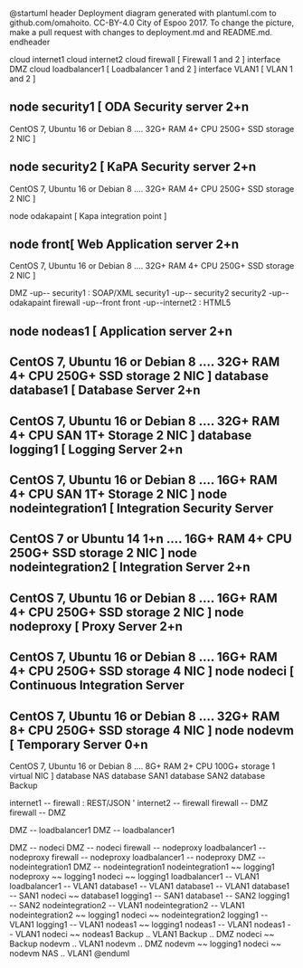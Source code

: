 @startuml
header
Deployment diagram generated with plantuml.com to github.com/omahoito. CC-BY-4.0 City of Espoo 2017. To change the picture, make a pull request with changes to deployment.md and README.md.
endheader

cloud internet1
cloud internet2
cloud firewall [
Firewall 1 and 2
]
interface DMZ
cloud loadbalancer1 [
Loadbalancer 1 and 2
]
interface VLAN1 [
VLAN 1 and 2
]



node security1 [
ODA Security server
2+n
----
CentOS 7, Ubuntu 16 or Debian 8
....
32G+ RAM
4+ CPU
250G+ SSD storage
2 NIC
]

node security2 [
KaPA Security server
2+n
----
CentOS 7, Ubuntu 16 or Debian 8
....
32G+ RAM
4+ CPU
250G+ SSD storage
2 NIC
]

node odakapaint [
Kapa integration point
]

node front[
Web Application server
2+n
----
CentOS 7, Ubuntu 16 or Debian 8
....
32G+ RAM
4+ CPU
250G+ SSD storage
2 NIC
]


DMZ -up-- security1 : SOAP/XML
security1 -up-- security2
security2 -up-- odakapaint
firewall -up--front
front -up--internet2 : HTML5



node nodeas1 [
Application server
2+n
----
CentOS 7, Ubuntu 16 or Debian 8
....
32G+ RAM
4+ CPU
250G+ SSD storage
2 NIC
]
database database1 [
Database Server
2+n
----
CentOS 7, Ubuntu 16 or Debian 8
....
32G+ RAM
4+ CPU
SAN 1T+ Storage
2 NIC
]
database logging1 [
Logging Server
2+n
----
CentOS 7, Ubuntu 16 or Debian 8
....
16G+ RAM
4+ CPU
SAN 1T+ Storage
2 NIC
]
node nodeintegration1 [
Integration Security Server
----
CentOS 7 or Ubuntu 14
1+n
....
16G+ RAM
4+ CPU
250G+ SSD storage
2 NIC
]
node nodeintegration2 [
Integration Server
2+n
----
CentOS 7, Ubuntu 16 or Debian 8
....
16G+ RAM
4+ CPU
250G+ SSD storage
2 NIC
]
node nodeproxy [
Proxy Server
2+n
----
CentOS 7, Ubuntu 16 or Debian 8
....
16G+ RAM
4+ CPU
250G+ SSD storage
4 NIC
]
node nodeci [
Continuous Integration Server
----
CentOS 7, Ubuntu 16 or Debian 8
....
32G+ RAM
8+ CPU
250G+ SSD storage
4 NIC
]
node nodevm [
Temporary Server
0+n
----
CentOS 7, Ubuntu 16 or Debian 8
....
8G+ RAM
2+ CPU
100G+ storage
1 virtual NIC
]
database NAS
database SAN1
database SAN2
database Backup

internet1 -- firewall : REST/JSON
' internet2 -- firewall
firewall -- DMZ
firewall -- DMZ



DMZ -- loadbalancer1
DMZ -- loadbalancer1


DMZ -- nodeci
DMZ -- nodeci
firewall -- nodeproxy
loadbalancer1 -- nodeproxy
firewall -- nodeproxy
loadbalancer1 -- nodeproxy
DMZ -- nodeintegration1
DMZ -- nodeintegration1
nodeintegration1 ~~ logging1
nodeproxy ~~ logging1
nodeci ~~ logging1
loadbalancer1 -- VLAN1
loadbalancer1 -- VLAN1
database1 -- VLAN1
database1 -- VLAN1
database1 -- SAN1
nodeci ~~ database1
logging1 -- SAN1
database1 -- SAN2
logging1 -- SAN2
nodeintegration2 -- VLAN1
nodeintegration2 -- VLAN1
nodeintegration2 ~~ logging1
nodeci ~~ nodeintegration2
logging1 -- VLAN1
logging1 -- VLAN1
nodeas1 ~~ logging1
nodeas1 -- VLAN1
nodeas1 -- VLAN1
nodeci ~~ nodeas1
Backup .. VLAN1
Backup .. DMZ
nodeci ~~ Backup
nodevm .. VLAN1
nodevm .. DMZ
nodevm ~~ logging1
nodeci ~~ nodevm
NAS .. VLAN1
@enduml
